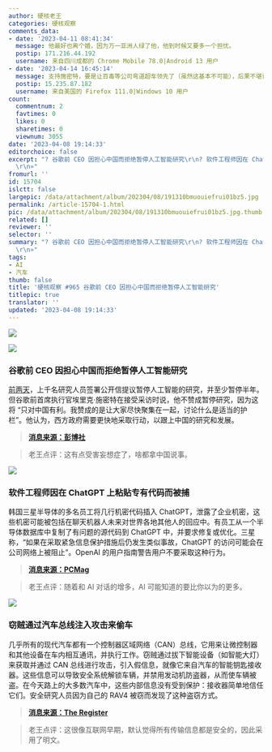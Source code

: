 ```yaml
---
author: 硬核老王
categories: 硬核观察
comments_data:
- date: '2023-04-11 08:41:34'
  message: 他最好也离个婚，因为万一亚洲人绿了他，他到时候又要多一个担忧。
  postip: 171.216.44.192
  username: 来自四川成都的 Chrome Mobile 78.0|Android 13 用户
- date: '2023-04-14 16:45:14'
  message: 支持施密特，要是让百毒等公司弯道超车领先了（虽然这基本不可能），后果不堪设想
  postip: 15.235.87.182
  username: 来自美国的 Firefox 111.0|Windows 10 用户
count:
  commentnum: 2
  favtimes: 0
  likes: 0
  sharetimes: 0
  viewnum: 3055
date: '2023-04-08 19:14:33'
editorchoice: false
excerpt: "? 谷歌前 CEO 因担心中国而拒绝暂停人工智能研究\r\n? 软件工程师因在 ChatGPT 上粘贴专有代码而被捕\r\n? 窃贼通过汽车总线注入攻击来偷车\r\n»
  \r\n»"
fromurl: ''
id: 15704
islctt: false
largepic: /data/attachment/album/202304/08/191310bmuouiefrui01bz5.jpg
permalink: /article-15704-1.html
pic: /data/attachment/album/202304/08/191310bmuouiefrui01bz5.jpg.thumb.jpg
related: []
reviewer: ''
selector: ''
summary: "? 谷歌前 CEO 因担心中国而拒绝暂停人工智能研究\r\n? 软件工程师因在 ChatGPT 上粘贴专有代码而被捕\r\n? 窃贼通过汽车总线注入攻击来偷车\r\n»
  \r\n»"
tags:
- AI
- 汽车
thumb: false
title: '硬核观察 #965 谷歌前 CEO 因担心中国而拒绝暂停人工智能研究'
titlepic: true
translator: ''
updated: '2023-04-08 19:14:33'
---
```


![](/data/attachment/album/202304/08/191310bmuouiefrui01bz5.jpg)


![](/data/attachment/album/202304/08/191333lcibkss98c8b8899.jpg)


### 谷歌前 CEO 因担心中国而拒绝暂停人工智能研究


[前两天](/article-15673-1.html)，上千名研究人员签署公开信提议暂停人工智能的研究，并至少暂停半年。但谷歌前首席执行官埃里克·施密特在接受采访时说，他不赞成暂停研究，因为这将 “只对中国有利。我赞成的是让大家尽快聚集在一起，讨论什么是适当的护栏”。他认为，西方政府需要更快地采取行动，以跟上中国的研究和发展。



> 
> **[消息来源：彭博社](https://www.bloomberg.com/news/articles/2023-04-07/former-google-ceo-rejects-ai-research-pause-over-china-fears)**
> 
> 
> 



> 
> 老王点评：这有点受害妄想症了，啥都拿中国说事。
> 
> 
> 


![](/data/attachment/album/202304/08/191344l17cf9g69eh08981.jpg)


### 软件工程师因在 ChatGPT 上粘贴专有代码而被捕


韩国三星半导体的多名员工将几行机密代码插入 ChatGPT，泄露了企业机密，这些机密可能被包括在聊天机器人未来对世界各地其他人的回应中。有员工从一个半导体数据库中复制了有问题的源代码到 ChatGPT 中，并要求修复或优化。三星称，“如果在采取紧急信息保护措施后仍发生类似事故，ChatGPT 的访问可能会在公司网络上被阻止”。OpenAI 的用户指南警告用户不要采取这种行为。



> 
> **[消息来源：PCMag](https://www.pcmag.com/news/samsung-software-engineers-busted-for-pasting-proprietary-code-into-chatgpt)**
> 
> 
> 



> 
> 老王点评：随着和 AI 对话的增多，AI 可能知道的要比你以为的更多。
> 
> 
> 


![](/data/attachment/album/202304/08/191357trs9sd2fjszfemzu.jpg)


### 窃贼通过汽车总线注入攻击来偷车


几乎所有的现代汽车都有一个控制器区域网络（CAN）总线，它用来让微控制器和其他设备在车内相互通讯，并执行工作。窃贼通过拔下智能设备（如智能大灯）来获取并通过 CAN 总线进行攻击，引入假信息，就像它来自汽车的智能钥匙接收器。这些信息可以导致安全系统解锁车辆，并禁用发动机防盗器，从而使车辆被盗。在今天路上的大多数汽车中，这些内部信息没有受到保护：接收器简单地信任它们。安全研究人员因为自己的 RAV4 被窃而发现了这种盗窃方式。



> 
> **[消息来源：The Register](https://www.theregister.com/2023/04/06/can_injection_attack_car_theft)**
> 
> 
> 



> 
> 老王点评：这很像互联网早期，默认觉得所有传输信息都是安全的，因此采用了明文。
> 
> 
>